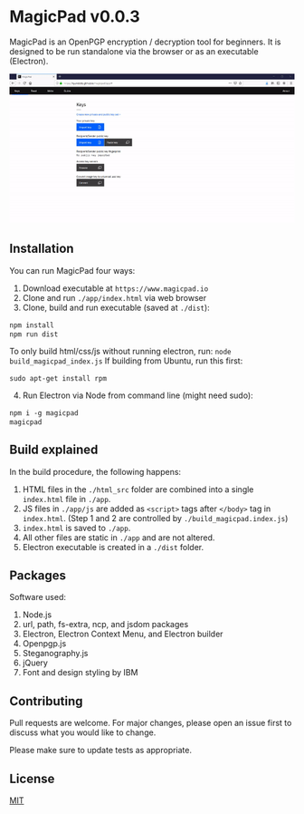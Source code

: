 # MagicPad v0.0.3

MagicPad is an OpenPGP encryption / decryption tool for beginners. It is designed to be run standalone via the browser or as an executable (Electron).

![](demo.gif)

## Installation

You can run MagicPad four ways:
1. Download executable at `https://www.magicpad.io`
2. Clone and run `./app/index.html` via web browser
3. Clone, build and run executable (saved at `./dist`):
```
npm install
npm run dist
```
To only build html/css/js without running electron, run: `node build_magicpad_index.js`
If building from Ubuntu, run this first:
```
sudo apt-get install rpm
```
4. Run Electron via Node from command line (might need sudo):
```
npm i -g magicpad
magicpad
```

## Build explained

In the build procedure, the following happens:
1. HTML files in the `./html_src` folder are combined into a single `index.html` file in `./app`.
2. JS files in `./app/js` are added as `<script>` tags after `</body>` tag in `index.html`. (Step 1 and 2 are controlled by `./build_magicpad.index.js`)
3. `index.html` is saved to `./app`.
4. All other files are static in `./app` and are not altered.
5. Electron executable is created in a `./dist` folder.

## Packages

Software used:
1. Node.js
2. url, path, fs-extra, ncp, and jsdom packages
3. Electron, Electron Context Menu, and Electron builder
4. Openpgp.js
5. Steganography.js
6. jQuery
7. Font and design styling by IBM

## Contributing

Pull requests are welcome. For major changes, please open an issue first to discuss what you would like to change.

Please make sure to update tests as appropriate.

## License
[MIT](https://choosealicense.com/licenses/mit/)
